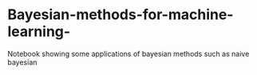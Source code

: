 # Bayesian-methods-for-machine-learning-
Notebook showing some applications of bayesian methods such as naive bayesian 
